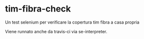 # tim-fibra-check
Un test selenium per verificare la copertura tim fibra a casa propria

Viene runnato anche da travis-ci via se-interpreter.
